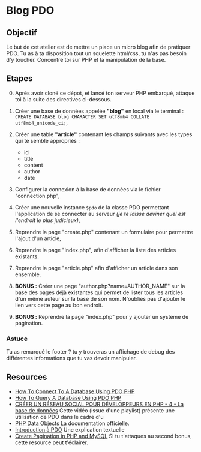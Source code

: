 # Blog PDO

## Objectif

Le but de cet atelier est de mettre un place un micro blog afin de pratiquer PDO.
Tu as à ta disposition tout un squelette html/css, tu n'as pas besoin d'y toucher. Concentre toi sur PHP et la manipulation de la base.

## Etapes
0. Après avoir cloné ce dépot, et lancé ton serveur PHP embarqué, attaque toi à la suite des directives ci-dessous.
1. Créer une base de données appelée **"blog"** en local via le terminal : `CREATE DATABASE blog CHARACTER SET utf8mb4 COLLATE utf8mb4_unicode_ci;`,
2. Créer une table **"article"** contenant les champs suivants avec les types qui te semble appropriés :

    - id
    - title 
    - content
    - author
    - date

3. Configurer la connexion à la base de données via le fichier "connection.php",
4. Créer une nouvelle instance `$pdo` de la classe PDO permettant l'application de se connecter au serveur _(je te laisse deviner quel est l'endroit le plus judicieux)_,
3. Reprendre la page "create.php" contenant un formulaire pour permettre l'ajout d'un article,
4. Reprendre la page "index.php", afin d'afficher la liste des articles existants.
5. Reprendre la page "article.php" afin d'afficher un article dans son ensemble.
6. **BONUS :** Créer une page "author.php?name=AUTHOR_NAME" sur la base des pages déjà existantes qui permet de lister tous les articles d'un même auteur sur la base de son nom. N'oublies pas d'ajouter le lien vers cette page au bon endroit.
6. **BONUS :** Reprendre la page "index.php" pour y ajouter un systeme de pagination.

### Astuce

Tu as remarqué le footer ? tu y trouveras un affichage de debug des différentes informations que tu vas devoir manipuler.

## Resources
* [How To Connect To A Database Using PDO PHP](https://youtu.be/yWJFbPT3TC0)
* [How To Query A Database Using PDO PHP](https://youtu.be/m_-vmSv2PFo)
* [CRÉER UN RÉSEAU SOCIAL POUR DÉVELOPPEURS EN PHP - 4 - La base de données](https://youtu.be/GrqC6XKL-9A)
Cette vidéo (issue d'une playlist) présente une utilisation de PDO dans le cadre d'u
* [PHP Data Objects](https://www.php.net/manual/fr/book.pdo.php)
La documentation officielle.
* [Introduction à PDO](http://lindev.fr/?post/2008/10/19/Introduction-a-PDO)
Une explication textuelle 
* [Create Pagination in PHP and MySQL](https://youtu.be/gdEpUPMh63s)
Si tu t'attaques au second bonus, cette resource peut t'éclairer.
